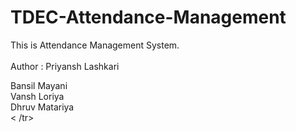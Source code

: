 # TDEC-Attendance-Management
This is Attendance Management System.
<br><br>
Author : <tr>Priyansh Lashkari <br> </tr>
<tr>Bansil Mayani <br> </tr>
<tr>Vansh Loriya <br> </tr>
<tr>Dhruv Matariya <br>< /tr>
